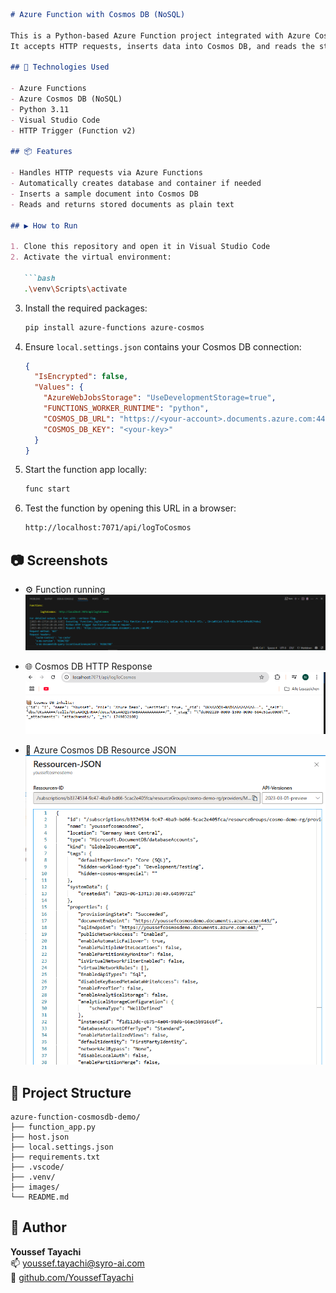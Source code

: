 ```markdown
# Azure Function with Cosmos DB (NoSQL)

This is a Python-based Azure Function project integrated with Azure Cosmos DB (NoSQL).  
It accepts HTTP requests, inserts data into Cosmos DB, and reads the stored items.

## 🔧 Technologies Used

- Azure Functions  
- Azure Cosmos DB (NoSQL)  
- Python 3.11  
- Visual Studio Code  
- HTTP Trigger (Function v2)

## 📦 Features

- Handles HTTP requests via Azure Functions  
- Automatically creates database and container if needed  
- Inserts a sample document into Cosmos DB  
- Reads and returns stored documents as plain text

## ▶️ How to Run

1. Clone this repository and open it in Visual Studio Code  
2. Activate the virtual environment:

   ```bash
   .\venv\Scripts\activate
   ```

3. Install the required packages:

   ```bash
   pip install azure-functions azure-cosmos
   ```

4. Ensure `local.settings.json` contains your Cosmos DB connection:

   ```json
   {
     "IsEncrypted": false,
     "Values": {
       "AzureWebJobsStorage": "UseDevelopmentStorage=true",
       "FUNCTIONS_WORKER_RUNTIME": "python",
       "COSMOS_DB_URL": "https://<your-account>.documents.azure.com:443/",
       "COSMOS_DB_KEY": "<your-key>"
     }
   }
   ```

5. Start the function app locally:

   ```bash
   func start
   ```

6. Test the function by opening this URL in a browser:

   ```bash
   http://localhost:7071/api/logToCosmos
   ```

## 📷 Screenshots

- ⚙️ Function running  
  ![Function running](images/functions-running.png)

- 🌐 Cosmos DB HTTP Response  
  ![Cosmos Output](images/browser-output.png)

- 📄 Azure Cosmos DB Resource JSON  
  ![Cosmos JSON Resource](images/cosmos-resource-json.png)


## 📁 Project Structure

```text
azure-function-cosmosdb-demo/
├── function_app.py
├── host.json
├── local.settings.json
├── requirements.txt
├── .vscode/
├── .venv/
├── images/
└── README.md
```

## 👤 Author

**Youssef Tayachi**  
📫 youssef.tayachi@syro-ai.com  
🔗 [github.com/YoussefTayachi](https://github.com/YoussefTayachi)
```
